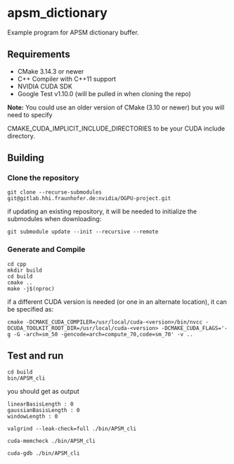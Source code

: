# apsm_dictionary

Example program for APSM dictionary buffer.

## Requirements

- CMake 3.14.3 or newer
- C++ Compiler with C++11 support
- NVIDIA CUDA SDK
- Google Test v1.10.0 (will be pulled in when cloning the repo)

**Note:** You could use an older version of CMake (3.10 or newer) but you will need to specify

CMAKE_CUDA_IMPLICIT_INCLUDE_DIRECTORIES to be your CUDA include directory.

## Building

### Clone the repository

```console
git clone --recurse-submodules git@gitlab.hhi.fraunhofer.de:nvidia/OGPU-project.git
```

if updating an existing repository, it will be needed to initialize the submodules when downloading:

```console
git submodule update --init --recursive --remote
```

### Generate and Compile

```console
cd cpp
mkdir build
cd build
cmake ..
make -j$(nproc)
```

if a different CUDA version is needed (or one in an alternate location), it can be specified as:

```console
cmake -DCMAKE_CUDA_COMPILER=/usr/local/cuda-<version>/bin/nvcc -DCUDA_TOOLKIT_ROOT_DIR=/usr/local/cuda-<version> -DCMAKE_CUDA_FLAGS='-g -G -arch=sm_50 -gencode=arch=compute_70,code=sm_70' -v ..
```

## Test and run

```console
cd build
bin/APSM_cli
```

you should get as output

```console
linearBasisLength : 0
gaussianBasisLength : 0
windowLength : 0
```

```console
valgrind --leak-check=full ./bin/APSM_cli
```

```console
cuda-memcheck ./bin/APSM_cli
```

```console
cuda-gdb ./bin/APSM_cli
```
